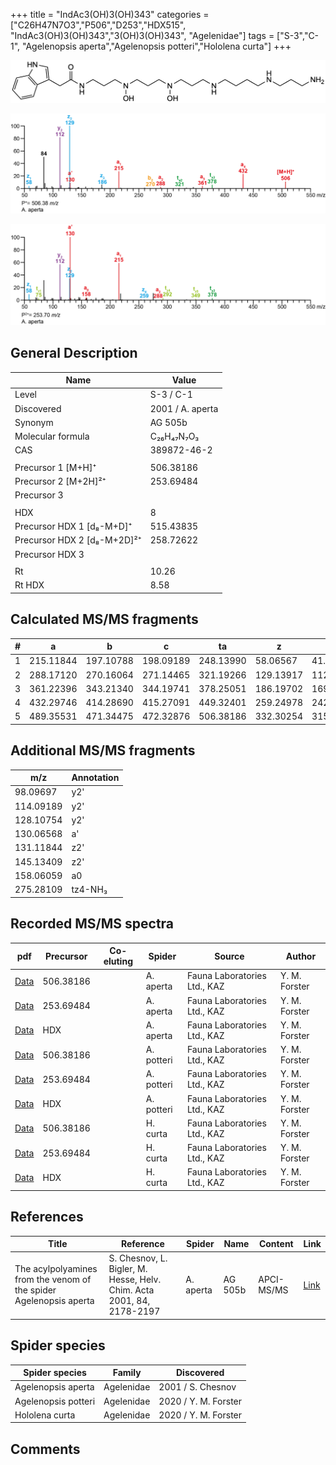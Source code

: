 +++
title = "IndAc3(OH)3(OH)343"
categories = ["C26H47N7O3","P506","D253","HDX515",
"IndAc3(OH)3(OH)343","3(OH)3(OH)343",
"Agelenidae"]
tags = ["S-3","C-1",
"Agelenopsis aperta","Agelenopsis potteri","Hololena curta"]
+++

![](/img/IndAc3(OH)3(OH)343.png)

![](/img_MSMS/506_IndAc3(OH)3(OH)343_Aa.png?classes=border)

![](/img_MSMS/506_IndAc3(OH)3(OH)343_Aa_2.png?classes=border)

## General Description

| Name                        | Value            |
|-----------------------------|------------------|
| Level                       | S-3 / C-1               |
| Discovered                  | 2001 / A. aperta |
| Synonym                     | AG 505b          |
| Molecular formula           | C₂₆H₄₇N₇O₃       |
| CAS                         | 389872-46-2      |
|                             |                  |
| Precursor 1 [M+H]⁺          | 506.38186        |
| Precursor 2 [M+2H]²⁺        | 253.69484        |
| Precursor 3                 |                  |
|                             |                  |
| HDX                         | 8                |
| Precursor HDX 1 [d₈-M+D]⁺   | 515.43835        |
| Precursor HDX 2 [d₈-M+2D]²⁺ | 258.72622        |
| Precursor HDX 3             |                  |
|                             |                  |
| Rt                          | 10.26            |
| Rt HDX                      | 8.58             |

## Calculated MS/MS fragments

| # | a         | b         | c         | ta        | z         | y         | tz        |
|---|-----------|-----------|-----------|-----------|-----------|-----------|-----------|
| 1 | 215.11844 | 197.10788 | 198.09189 | 248.13990 | 58.06567  | 41.03912  | 75.09222  |
| 2 | 288.17120 | 270.16064 | 271.14465 | 321.19266 | 129.13917 | 112.11262 | 146.16572 |
| 3 | 361.22396 | 343.21340 | 344.19741 | 378.25051 | 186.19702 | 169.17047 | 219.21848 |
| 4 | 432.29746 | 414.28690 | 415.27091 | 449.32401 | 259.24978 | 242.22323 | 292.27124 |
| 5 | 489.35531 | 471.34475 | 472.32876 | 506.38186 | 332.30254 | 315.27599 | 349.32909 |

## Additional MS/MS fragments

| m/z       | Annotation |
|-----------|------------|
| 98.09697  | y2'        |
| 114.09189 | y2'        |
| 128.10754 | y2'        |
| 130.06568 | a'         |
| 131.11844 | z2'        |
| 145.13409 | z2'        |
| 158.06059 | a0         |
| 275.28109 | tz4-NH₃    |

## Recorded MS/MS spectra

| pdf                                                     | Precursor | Co-eluting | Spider    | Source                       | Author        |
|---------------------------------------------------------|-----------|------------|-----------|------------------------------|---------------|
| [Data](/pdf/A-aperta/506_IndAc3(OH)3(OH)343_Aa.pdf)     | 506.38186 |            | A. aperta | Fauna Laboratories Ltd., KAZ | Y. M. Forster |
| [Data](/pdf/A-aperta/506_IndAc3(OH)3(OH)343_Aa_2.pdf)   | 253.69484 |            | A. aperta | Fauna Laboratories Ltd., KAZ | Y. M. Forster |
| [Data](/pdf/A-aperta/506_IndAc3(OH)3(OH)343_Aa_HDX.pdf) | HDX       |            | A. aperta | Fauna Laboratories Ltd., KAZ | Y. M. Forster |
| [Data](/pdf/A-potteri/506_IndAc3(OH)3(OH)343_Ap.pdf) | 506.38186 |           | A. potteri | Fauna Laboratories Ltd., KAZ | Y. M. Forster |
| [Data](/pdf/A-potteri/506_IndAc3(OH)3(OH)343_Ap_2.pdf) | 253.69484 |           | A. potteri | Fauna Laboratories Ltd., KAZ | Y. M. Forster |
| [Data](/pdf/A-potteri/506_IndAc3(OH)3(OH)343_Ap_HDX.pdf) | HDX |           | A. potteri | Fauna Laboratories Ltd., KAZ | Y. M. Forster |
| [Data](/pdf/H-curta/506_IndAc3(OH)3(OH)343_Hc.pdf) | 506.38186 |           | H. curta | Fauna Laboratories Ltd., KAZ | Y. M. Forster |
| [Data](/pdf/H-curta/506_IndAc3(OH)3(OH)343_Hc_2.pdf) | 253.69484 |           | H. curta | Fauna Laboratories Ltd., KAZ | Y. M. Forster |
| [Data](/pdf/H-curta/506_IndAc3(OH)3(OH)343_Hc_HDX.pdf) | HDX |           | H. curta | Fauna Laboratories Ltd., KAZ | Y. M. Forster |


## References

| Title                                                              | Reference                                                             | Spider    | Name    | Content    | Link                                                                                                                          |
|--------------------------------------------------------------------|-----------------------------------------------------------------------|-----------|---------|------------|-------------------------------------------------------------------------------------------------------------------------------|
| The acylpolyamines from the venom of the spider Agelenopsis aperta | S. Chesnov, L. Bigler, M. Hesse, Helv. Chim. Acta 2001, 84, 2178-2197 | A. aperta | AG 505b | APCI-MS/MS | [Link](https://onlinelibrary.wiley.com/doi/abs/10.1002/1522-2675%2820010815%2984%3A8%3C2178%3A%3AAID-HLCA2178%3E3.0.CO%3B2-N) |

## Spider species

| Spider species     | Family     | Discovered        |
|--------------------|------------|-------------------|
| Agelenopsis aperta | Agelenidae | 2001 / S. Chesnov |
| Agelenopsis potteri | Agelenidae | 2020 / Y. M. Forster |
| Hololena curta | Agelenidae | 2020 / Y. M. Forster |

## Comments